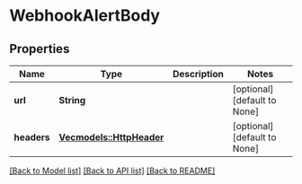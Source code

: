 # WebhookAlertBody

## Properties
Name | Type | Description | Notes
------------ | ------------- | ------------- | -------------
**url** | **String** |  | [optional] [default to None]
**headers** | [**Vec<models::HttpHeader>**](HttpHeader.md) |  | [optional] [default to None]

[[Back to Model list]](../README.md#documentation-for-models) [[Back to API list]](../README.md#documentation-for-api-endpoints) [[Back to README]](../README.md)



